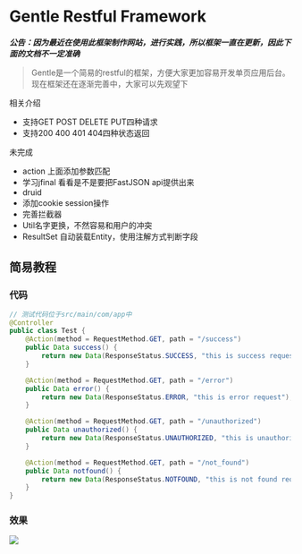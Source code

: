 # Gentle Restful Framework
***公告：因为最近在使用此框架制作网站，进行实践，所以框架一直在更新，因此下面的文档不一定准确***
> Gentle是一个简易的restful的框架，方便大家更加容易开发单页应用后台。
现在框架还在逐渐完善中，大家可以先观望下

相关介绍
* 支持GET POST DELETE PUT四种请求
* 支持200 400 401 404四种状态返回

未完成
* action 上面添加参数匹配
* 学习jfinal 看看是不是要把FastJSON api提供出来
* druid
* 添加cookie session操作
* 完善拦截器
* Util名字更换，不然容易和用户的冲突
* ResultSet 自动装载Entity，使用注解方式判断字段

## 简易教程
### 代码
```java
// 测试代码位于src/main/com/app中
@Controller
public class Test {
    @Action(method = RequestMethod.GET, path = "/success")
    public Data success() {
        return new Data(ResponseStatus.SUCCESS, "this is success request");
    }

    @Action(method = RequestMethod.GET, path = "/error")
    public Data error() {
        return new Data(ResponseStatus.ERROR, "this is error request");
    }

    @Action(method = RequestMethod.GET, path = "/unauthorized")
    public Data unauthorized() {
        return new Data(ResponseStatus.UNAUTHORIZED, "this is unauthorized request");
    }

    @Action(method = RequestMethod.GET, path = "/not_found")
    public Data notfound() {
        return new Data(ResponseStatus.NOTFOUND, "this is not found request");
    }
}
```
### 效果
![](https://raw.githubusercontent.com/Smith-Curise/gentle-restful/master/asset/introduce.gif)

